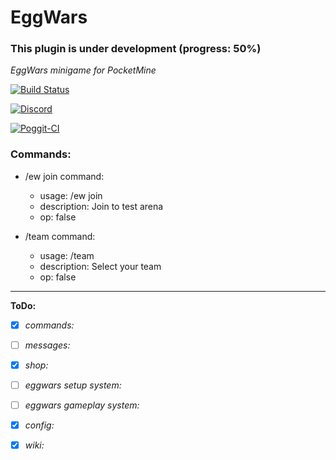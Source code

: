# EggWars

### This plugin is under development (progress: 50%)

_EggWars minigame for PocketMine_

[![Build Status](https://travis-ci.org/GamakCZ/EggWars.svg?branch=master)](https://travis-ci.org/GamakCZ/EggWars)

[![Discord](https://img.shields.io/discord/102860784329052160.svg)](https://discord.gg/Mb5dTX)

[![Poggit-CI](https://poggit.pmmp.io/ci.shield/GamakCZ/EggWars/EggWars)](https://poggit.pmmp.io/ci/GamakCZ/EggWars/EggWars)


### Commands:

- /ew join command:
    - usage: /ew join
    - description: Join to test arena
    - op: false

- /team command:
    - usage: /team <team>
    - description: Select your team
    - op: false

---

__ToDo:__

- [x] _commands:_

- [ ] _messages:_

- [x] _shop:_

- [ ] _eggwars setup system:_

- [ ] _eggwars gameplay system:_

- [x] _config:_

- [x] _wiki:_

